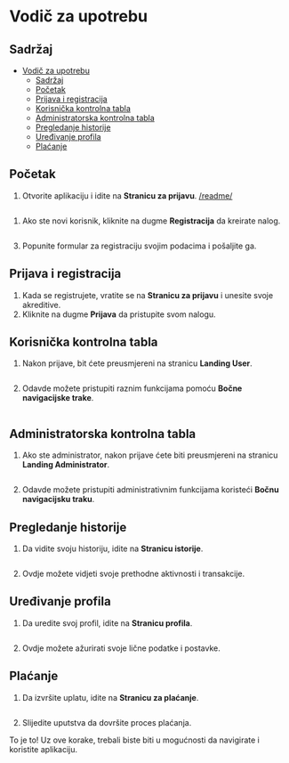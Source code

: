 # Vodič za upotrebu

## Sadržaj

- [Vodič za upotrebu](#vodič-za-upotrebu)
  - [Sadržaj](#sadržaj)
  - [Početak](#početak)
  - [Prijava i registracija](#prijava-i-registracija)
  - [Korisnička kontrolna tabla](#korisnička-kontrolna-tabla)
  - [Administratorska kontrolna tabla](#administratorska-kontrolna-tabla)
  - [Pregledanje historije](#pregledanje-historije)
  - [Uređivanje profila](#uređivanje-profila)
  - [Plaćanje](#plaćanje)

## Početak

1. Otvorite aplikaciju i idite na **Stranicu za prijavu**.
[/readme/]()
```markdown

```
1. Ako ste novi korisnik, kliknite na dugme **Registracija** da kreirate nalog.
```markdown

```
3. Popunite formular za registraciju svojim podacima i pošaljite ga.

## Prijava i registracija

1. Kada se registrujete, vratite se na **Stranicu za prijavu** i unesite svoje akreditive.
2. Kliknite na dugme **Prijava** da pristupite svom nalogu.

## Korisnička kontrolna tabla

1. Nakon prijave, bit ćete preusmjereni na stranicu **Landing User**.
```markdown

```
2. Odavde možete pristupiti raznim funkcijama pomoću **Bočne navigacijske trake**.
```markdown

```

## Administratorska kontrolna tabla

1. Ako ste administrator, nakon prijave ćete biti preusmjereni na stranicu **Landing Administrator**.
```markdown

```
2. Odavde možete pristupiti administrativnim funkcijama koristeći **Bočnu navigacijsku traku**.

## Pregledanje historije

1. Da vidite svoju historiju, idite na **Stranicu istorije**.
```markdown

```
2. Ovdje možete vidjeti svoje prethodne aktivnosti i transakcije.

## Uređivanje profila

1. Da uredite svoj profil, idite na **Stranicu profila**.
```markdown

```
2. Ovdje možete ažurirati svoje lične podatke i postavke.

## Plaćanje

1. Da izvršite uplatu, idite na **Stranicu za plaćanje**.
```markdown

```
2. Slijedite uputstva da dovršite proces plaćanja.

To je to! Uz ove korake, trebali biste biti u mogućnosti da navigirate i koristite aplikaciju.